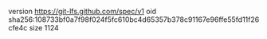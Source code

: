 version https://git-lfs.github.com/spec/v1
oid sha256:108733bf0a7f98f024f5fc610bc4d65357b378c91167e96ffe55fd11f26cfe4c
size 1124
